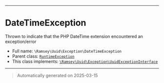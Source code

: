 ***

# DateTimeException

Thrown to indicate that the PHP DateTime extension encountered an exception/error



* Full name: `\Ramsey\Uuid\Exception\DateTimeException`
* Parent class: [`RuntimeException`](../../../RuntimeException.md)
* This class implements:
[`\Ramsey\Uuid\Exception\UuidExceptionInterface`](./UuidExceptionInterface.md)






***
> Automatically generated on 2025-03-15
